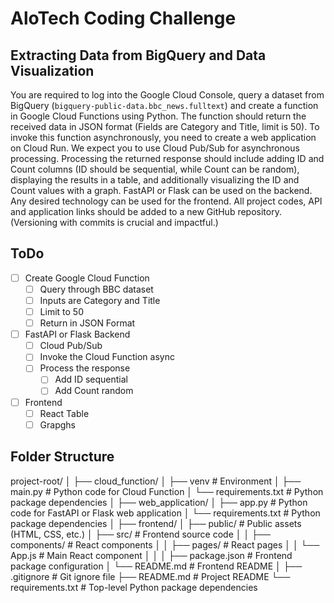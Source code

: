 # AloTech Coding Challenge

## Extracting Data from BigQuery and Data Visualization

You are required to log into the Google Cloud Console, query a dataset from BigQuery
(`bigquery-public-data.bbc_news.fulltext`) and create a function in Google Cloud
Functions using Python. The function should return the received data in JSON format (Fields
are Category and Title, limit is 50). To invoke this function asynchronously, you need to
create a web application on Cloud Run. We expect you to use Cloud Pub/Sub for
asynchronous processing. Processing the returned response should include adding ID and
Count columns (ID should be sequential, while Count can be random), displaying the results
in a table, and additionally visualizing the ID and Count values with a graph.
FastAPI or Flask can be used on the backend. Any desired technology can be used for the
frontend.
All project codes, API and application links should be added to a new GitHub repository.
(Versioning with commits is crucial and impactful.)

## ToDo

- [ ] Create Google Cloud Function
  - [ ] Query through BBC dataset
  - [ ] Inputs are Category and Title
  - [ ] Limit to 50
  - [ ] Return in JSON Format
- [ ] FastAPI or Flask Backend
  - [ ] Cloud Pub/Sub
  - [ ] Invoke the Cloud Function async
  - [ ] Process the response
    - [ ] Add ID sequential
    - [ ] Add Count random
- [ ] Frontend
  - [ ] React Table
  - [ ] Grapghs

## Folder Structure

project-root/
│
├── cloud_function/
│ ├── venv # Environment
│ ├── main.py # Python code for Cloud Function
│ └── requirements.txt # Python package dependencies
│
├── web_application/
│ ├── app.py # Python code for FastAPI or Flask web application
│ └── requirements.txt # Python package dependencies
│
├── frontend/
│ ├── public/ # Public assets (HTML, CSS, etc.)
│ ├── src/ # Frontend source code
│ │ ├── components/ # React components
│ │ ├── pages/ # React pages
│ │ └── App.js # Main React component
│ │
│ ├── package.json # Frontend package configuration
│ └── README.md # Frontend README
│
├── .gitignore # Git ignore file
├── README.md # Project README
└── requirements.txt # Top-level Python package dependencies
